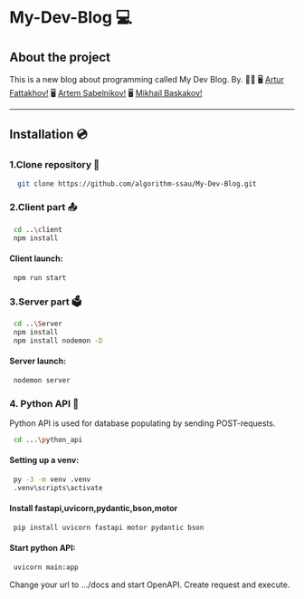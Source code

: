 # My-Dev-Blog 💻
## About the project
This is a new blog about programming called My Dev Blog.
By. 🧑‍🎓
🖥️ [Artur Fattakhov!](https://github.com/rtSblnkv)
🖥️ [Artem Sabelnikov!](https://github.com/mix4il)
🖥️ [Mikhail Baskakov!](https://github.com/thundernorain)
***
## Installation 💿
### 1.Clone repository 📂
 ```bash
   git clone https://github.com/algorithm-ssau/My-Dev-Blog.git
 ```
### 2.Client part 📤
 ```bash
  cd ..\client 
  npm install
 ```
#### Client launch: 
 ```bash
  npm run start
 ```
### 3.Server part 🗳️
 ```bash
  cd ..\Server 
  npm install
  npm install nodemon -D
 ```
#### Server launch:
```bash
 nodemon server
```

### 4. Python API 🐍
Python API is used for database populating by sending POST-requests.
```bash
 cd ...\python_api
```
#### Setting up a venv:
 ```bash
  py -3 -m venv .venv
  .venv\scripts\activate
 ```
#### Install fastapi,uvicorn,pydantic,bson,motor
 ```bash
  pip install uvicorn fastapi motor pydantic bson
 ```
#### Start python API:
 ```bash
  uvicorn main:app
 ```
 Change your url to .../docs and start OpenAPI.
 Create request and execute.


